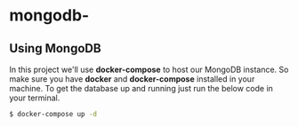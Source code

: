# mongodb-

## Using MongoDB

In this project we'll use **docker-compose** to host our MongoDB instance. So make sure you have **docker** and **docker-compose** installed in your machine. To get the database up and running just run the below code in your terminal.

```bash
$ docker-compose up -d
```